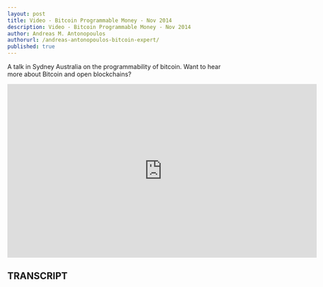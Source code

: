 ```yaml
---
layout: post
title: Video - Bitcoin Programmable Money - Nov 2014
description: Video - Bitcoin Programmable Money - Nov 2014
author: Andreas M. Antonopoulos
authorurl: /andreas-antonopoulos-bitcoin-expert/
published: true
---
```


<p>A talk in Sydney Australia on the programmability of bitcoin. Want to hear more about Bitcoin and open blockchains?</p>

<center><iframe width="700" height="394" src="https://www.youtube.com/embed/6IDzpvmGzxo?list=PLPQwGV1aLnTthcG265_FYSaV24hFScvC0" frameborder="0" allowfullscreen></iframe></center>

<h2>TRANSCRIPT</h2>
